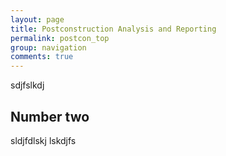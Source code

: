 ```yaml
---
layout: page
title: Postconstruction Analysis and Reporting
permalink: postcon_top
group: navigation
comments: true
---
```


sdjfslkdj

## Number two

sldjfdlskj
lskdjfs
